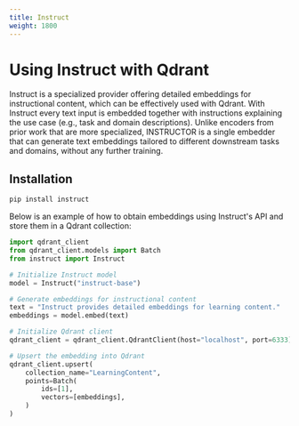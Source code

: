 ```yaml
---
title: Instruct
weight: 1800 
---
```


# Using Instruct with Qdrant 

Instruct is a specialized provider offering detailed embeddings for instructional content, which can be effectively used with Qdrant. With Instruct every text input is embedded together with instructions explaining the use case (e.g., task and domain descriptions). Unlike encoders from prior work that are more specialized, INSTRUCTOR is a single embedder that can generate text embeddings tailored to different downstream tasks and domains, without any further training. 

## Installation

```bash
pip install instruct
```

Below is an example of how to obtain embeddings using Instruct's API and store them in a Qdrant collection:

```python
import qdrant_client
from qdrant_client.models import Batch
from instruct import Instruct

# Initialize Instruct model
model = Instruct("instruct-base")

# Generate embeddings for instructional content
text = "Instruct provides detailed embeddings for learning content."
embeddings = model.embed(text)

# Initialize Qdrant client
qdrant_client = qdrant_client.QdrantClient(host="localhost", port=6333)

# Upsert the embedding into Qdrant
qdrant_client.upsert(
    collection_name="LearningContent",
    points=Batch(
        ids=[1],
        vectors=[embeddings],
    )
)

```
